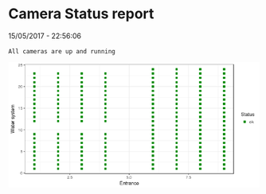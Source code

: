 Camera Status report
================
15/05/2017 - 22:56:06

    All cameras are up and running

![](camreport_files/figure-markdown_github/unnamed-chunk-2-1.png)
